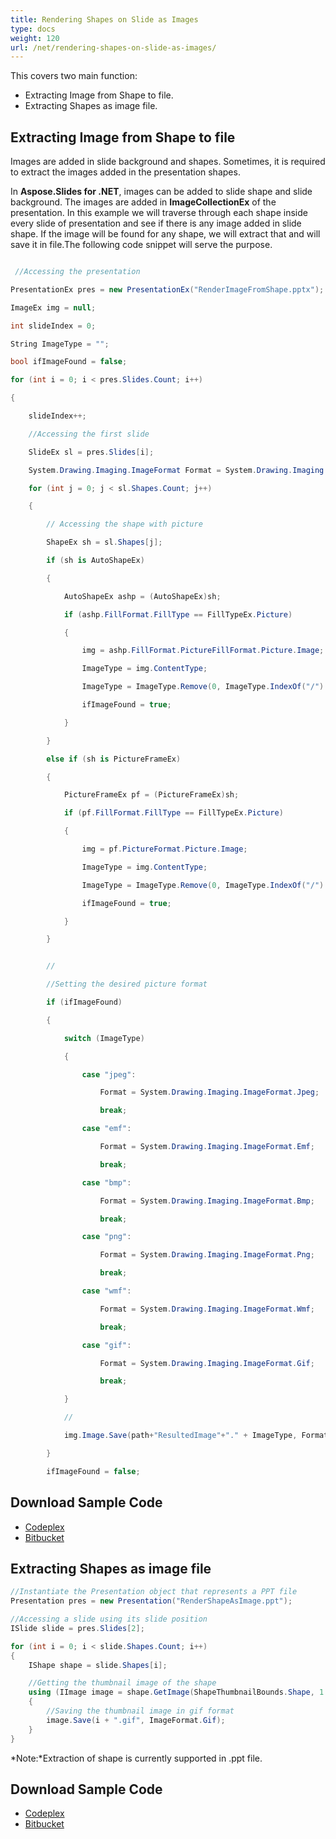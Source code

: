 ```yaml
---
title: Rendering Shapes on Slide as Images
type: docs
weight: 120
url: /net/rendering-shapes-on-slide-as-images/
---
```


This covers two main function:

- Extracting Image from Shape to file.
- Extracting Shapes as image file.
## **Extracting Image from Shape to file**
Images are added in slide background and shapes. Sometimes, it is required to extract the images added in the presentation shapes.

In **Aspose.Slides for .NET**, images can be added to slide shape and slide background. The images are added in **ImageCollectionEx** of the presentation. In this example we will traverse through each shape inside every slide of presentation and see if there is any image added in slide shape. If the image will be found for any shape, we will extract that and will save it in file.The following code snippet will serve the purpose.

``` csharp

 //Accessing the presentation

PresentationEx pres = new PresentationEx("RenderImageFromShape.pptx");

ImageEx img = null;

int slideIndex = 0;

String ImageType = "";

bool ifImageFound = false;

for (int i = 0; i < pres.Slides.Count; i++)

{

	slideIndex++;

	//Accessing the first slide

	SlideEx sl = pres.Slides[i];

	System.Drawing.Imaging.ImageFormat Format = System.Drawing.Imaging.ImageFormat.Jpeg;

	for (int j = 0; j < sl.Shapes.Count; j++)

	{

		// Accessing the shape with picture

		ShapeEx sh = sl.Shapes[j];

		if (sh is AutoShapeEx)

		{

			AutoShapeEx ashp = (AutoShapeEx)sh;

			if (ashp.FillFormat.FillType == FillTypeEx.Picture)

			{

				img = ashp.FillFormat.PictureFillFormat.Picture.Image;

				ImageType = img.ContentType;

				ImageType = ImageType.Remove(0, ImageType.IndexOf("/") + 1);

				ifImageFound = true;

			}

		}

		else if (sh is PictureFrameEx)

		{

			PictureFrameEx pf = (PictureFrameEx)sh;

			if (pf.FillFormat.FillType == FillTypeEx.Picture)

			{

				img = pf.PictureFormat.Picture.Image;

				ImageType = img.ContentType;

				ImageType = ImageType.Remove(0, ImageType.IndexOf("/") + 1);

				ifImageFound = true;

			}

		}


		//

		//Setting the desired picture format

		if (ifImageFound)

		{

			switch (ImageType)

			{

				case "jpeg":

					Format = System.Drawing.Imaging.ImageFormat.Jpeg;

					break;

				case "emf":

					Format = System.Drawing.Imaging.ImageFormat.Emf;

					break;

				case "bmp":

					Format = System.Drawing.Imaging.ImageFormat.Bmp;

					break;

				case "png":

					Format = System.Drawing.Imaging.ImageFormat.Png;

					break;

				case "wmf":

					Format = System.Drawing.Imaging.ImageFormat.Wmf;

					break;

				case "gif":

					Format = System.Drawing.Imaging.ImageFormat.Gif;

					break;

			}

			//

			img.Image.Save(path+"ResultedImage"+"." + ImageType, Format);

		}

		ifImageFound = false;

``` 
## **Download Sample Code**
- [Codeplex](http://goo.gl/G3JI6p)
- [Bitbucket](https://bitbucket.org/asposemarketplace/aspose-for-vsto/downloads/Rendering%20Shapes%20and%20Slide%20to%20Images%20%28Aspose.Slides%29.zip)
## **Extracting Shapes as image file**
```cs
//Instantiate the Presentation object that represents a PPT file
Presentation pres = new Presentation("RenderShapeAsImage.ppt");

//Accessing a slide using its slide position
ISlide slide = pres.Slides[2];

for (int i = 0; i < slide.Shapes.Count; i++)
{
    IShape shape = slide.Shapes[i];

    //Getting the thumbnail image of the shape
    using (IImage image = shape.GetImage(ShapeThumbnailBounds.Shape, 1.0f, 1.0f))
    {
        //Saving the thumbnail image in gif format
        image.Save(i + ".gif", ImageFormat.Gif);
    }
}
```

*Note:*Extraction of shape is currently supported in .ppt file.
## **Download Sample Code**
- [Codeplex](https://asposevsto.codeplex.com/downloads/get/812536)
- [Bitbucket](https://bitbucket.org/asposemarketplace/aspose-for-vsto/downloads/Rendering%20Individual%20Shapes%20as%20Images%20%28Aspose.Slides%29.zip)
